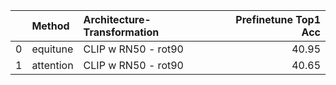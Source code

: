 |    | Method    | Architecture-Transformation   |   Prefinetune Top1 Acc |
|---:|:----------|:------------------------------|-----------------------:|
|  0 | equitune  | CLIP w RN50 - rot90           |                  40.95 |
|  1 | attention | CLIP w RN50 - rot90           |                  40.65 |